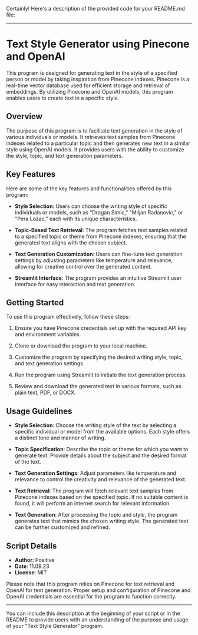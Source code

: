 Certainly! Here's a description of the provided code for your README.md file:

---

# Text Style Generator using Pinecone and OpenAI

This program is designed for generating text in the style of a specified person or model by taking inspiration from Pinecone indexes. Pinecone is a real-time vector database used for efficient storage and retrieval of embeddings. By utilizing Pinecone and OpenAI models, this program enables users to create text in a specific style.

## Overview

The purpose of this program is to facilitate text generation in the style of various individuals or models. It retrieves text samples from Pinecone indexes related to a particular topic and then generates new text in a similar style using OpenAI models. It provides users with the ability to customize the style, topic, and text generation parameters.

## Key Features

Here are some of the key features and functionalities offered by this program:

- **Style Selection**: Users can choose the writing style of specific individuals or models, such as "Dragan Simic," "Miljan Radanovic," or "Pera Lozac," each with its unique characteristics.

- **Topic-Based Text Retrieval**: The program fetches text samples related to a specified topic or theme from Pinecone indexes, ensuring that the generated text aligns with the chosen subject.

- **Text Generation Customization**: Users can fine-tune text generation settings by adjusting parameters like temperature and relevance, allowing for creative control over the generated content.

- **Streamlit Interface**: The program provides an intuitive Streamlit user interface for easy interaction and text generation.

## Getting Started

To use this program effectively, follow these steps:

1. Ensure you have Pinecone credentials set up with the required API key and environment variables.

2. Clone or download the program to your local machine.

3. Customize the program by specifying the desired writing style, topic, and text generation settings.

4. Run the program using Streamlit to initiate the text generation process.

5. Review and download the generated text in various formats, such as plain text, PDF, or DOCX.

## Usage Guidelines

- **Style Selection**: Choose the writing style of the text by selecting a specific individual or model from the available options. Each style offers a distinct tone and manner of writing.

- **Topic Specification**: Describe the topic or theme for which you want to generate text. Provide details about the subject and the desired format of the text.

- **Text Generation Settings**: Adjust parameters like temperature and relevance to control the creativity and relevance of the generated text.

- **Text Retrieval**: The program will fetch relevant text samples from Pinecone indexes based on the specified topic. If no suitable content is found, it will perform an internet search for relevant information.

- **Text Generation**: After processing the topic and style, the program generates text that mimics the chosen writing style. The generated text can be further customized and refined.

## Script Details

- **Author**: Positive
- **Date**: 11.09.23
- **License**: MIT

Please note that this program relies on Pinecone for text retrieval and OpenAI for text generation. Proper setup and configuration of Pinecone and OpenAI credentials are essential for the program to function correctly.

---

You can include this description at the beginning of your script or in the README to provide users with an understanding of the purpose and usage of your "Text Style Generator" program.